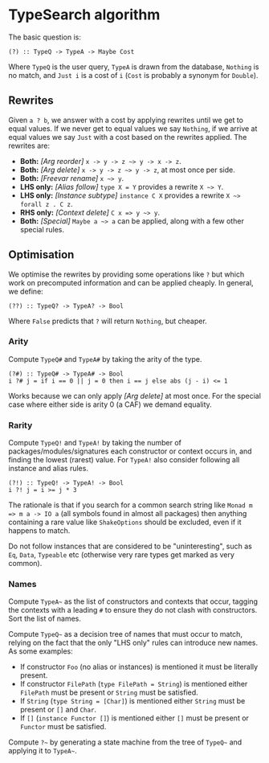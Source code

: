 # TypeSearch algorithm

The basic question is:

    (?) :: TypeQ -> TypeA -> Maybe Cost

Where `TypeQ` is the user query, `TypeA` is drawn from the database, `Nothing` is no match, and `Just i` is a cost of `i` (`Cost` is probably a synonym for `Double`).

## Rewrites

Given `a ? b`, we answer with a cost by applying rewrites until we get to equal values. If we never get to equal values we say `Nothing`, if we arrive at equal values we say `Just` with a cost based on the rewrites applied. The rewrites are:

* **Both:** _[Arg reorder]_ `x -> y -> z ~> y -> x -> z`.
* **Both:** _[Arg delete]_ `x -> y -> z ~> y -> z`, at most once per side.
* **Both:** _[Freevar rename]_ `x ~> y`. 
* **LHS only:** _[Alias follow]_ `type X = Y` provides a rewrite `X ~> Y`.
* **LHS only:** _[Instance subtype]_ `instance C X` provides a rewrite `X ~> forall z . C z`.
* **RHS only:** _[Context delete]_ `C x => y ~> y`.
* **Both:** _[Special]_ `Maybe a ~> a` can be applied, along with a few other special rules.

## Optimisation

We optimise the rewrites by providing some operations like `?` but which work on precomputed information and can be applied cheaply. In general, we define:

    (??) :: TypeQ? -> TypeA? -> Bool

Where `False` predicts that `?` will return `Nothing`, but cheaper.

### Arity

Compute `TypeQ#` and `TypeA#` by taking the arity of the type.

    (?#) :: TypeQ# -> TypeA# -> Bool
    i ?# j = if i == 0 || j = 0 then i == j else abs (j - i) <= 1

Works because we can only apply _[Arg delete]_ at most once. For the special case where either side is arity 0 (a CAF) we demand equality.

### Rarity

Compute `TypeQ!` and `TypeA!` by taking the number of packages/modules/signatures each constructor or context occurs in, and finding the lowest (rarest) value. For `TypeA!` also consider following all instance and alias rules.

    (?!) :: TypeQ! -> TypeA! -> Bool
    i ?! j = i >= j * 3

The rationale is that if you search for a common search string like `Monad m => m a -> IO a` (all symbols found in almost all packages) then anything containing a rare value like `ShakeOptions` should be excluded, even if it happens to match.

Do not follow instances that are considered to be "uninteresting", such as `Eq`, `Data`, `Typeable` etc (otherwise very rare types get marked as very common).

### Names

Compute `TypeA~` as the list of constructors and contexts that occur, tagging the contexts with a leading `#` to ensure they do not clash with constructors. Sort the list of names.

Compute `TypeQ~` as a decision tree of names that must occur to match, relying on the fact that the only "LHS only" rules can introduce new names. As some examples:

* If constructor `Foo` (no alias or instances) is mentioned it must be literally present.
* If constructor `FilePath` (`type FilePath = String`) is mentioned either `FilePath` must be present or `String` must be satisfied.
* If `String` (`type String = [Char]`) is mentioned either `String` must be present or `[]` and `Char`.
* If `[]` (`instance Functor []`) is mentioned either `[]` must be present or `Functor` must be satisfied.

Compute `?~` by generating a state machine from the tree of `TypeQ~` and applying it to `TypeA~`.
